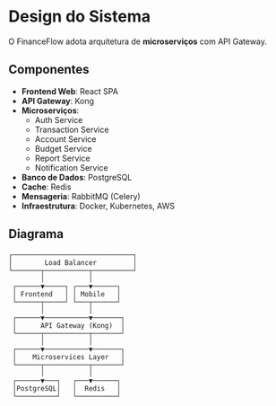 # Design do Sistema

O FinanceFlow adota arquitetura de **microserviços** com API Gateway.

## Componentes

- **Frontend Web**: React SPA
- **API Gateway**: Kong
- **Microserviços**:  
  - Auth Service  
  - Transaction Service  
  - Account Service  
  - Budget Service  
  - Report Service  
  - Notification Service
- **Banco de Dados**: PostgreSQL
- **Cache**: Redis
- **Mensageria**: RabbitMQ (Celery)
- **Infraestrutura**: Docker, Kubernetes, AWS

## Diagrama

```
┌──────────────────────────────┐
│        Load Balancer         │
└───────┬───────────┬──────────┘
        │           │
 ┌──────▼─────┐ ┌───▼──────┐
 │ Frontend   │ │ Mobile   │
 └──────┬─────┘ └───┬──────┘
        │           │
 ┌──────▼───────────▼───────┐
 │      API Gateway (Kong)  │
 └──────┬───────────┬───────┘
        │           │
 ┌──────▼───────────▼───────┐
 │    Microservices Layer   │
 └──────┬───────────┬───────┘
        │           │
 ┌──────▼───┐   ┌───▼──────┐
 │PostgreSQL│   │  Redis   │
 └──────────┘   └──────────┘
```
